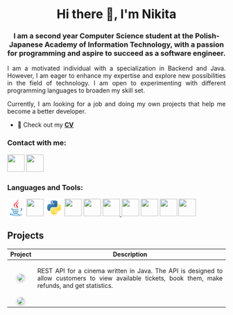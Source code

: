<h1 align="center"> Hi there 👋, I'm Nikita</h1>

<h3 align="center">I am a second year Computer Science student at the Polish-Japanese Academy of Information Technology, with a passion for programming and aspire to succeed as a software engineer.</h3>

<p align="justify">I am a motivated individual with a specialization in Backend and Java. However, I am eager to enhance my expertise and explore new possibilities in the field of technology. I am open to experimenting with different programming languages to broaden my skill set.</p>
<p align="justify">Currently, I am looking for a job and doing my own projects that help me become a better developer.</p>

- 📄 Check out my [**CV**](https://github.com/aldoushux503/aldoushux503/files/11180329/Nikita-Yelnikov-CV.pdf)

<h3 align="left">Contact with me:</h3>
<!-- Mail -->
<p align="left"> 
<a href="mailto:elnikovnikita4@gmail.com" target="_blank" rel="noreferrer"> <img src="https://www.vectorlogo.zone/logos/gmail/gmail-icon.svg" width="40" height="40"/></a>
<!-- Telegram -->
<a href="https://t.me/nikitkaulitka" target="_blank" rel="noreferrer"> <img src="https://www.vectorlogo.zone/logos/telegram/telegram-tile.svg" width="40" height="40"/></a>
</p> 

<h3 align="left">Languages and Tools:</h3>
<!-- Java -->
<p align="left"> <a href="https://www.java.com" target="_blank" rel="noreferrer"> <img src="https://raw.githubusercontent.com/devicons/devicon/master/icons/java/java-original.svg" width="40" height="40"/></a> 
<!-- Spring -->
<a href="https://spring.io/" target="_blank" rel="noreferrer"> <img src="https://www.vectorlogo.zone/logos/springio/springio-icon.svg" width="40" height="40"/></a> 
<!-- Python -->
<a href="https://www.python.org" target="_blank" rel="noreferrer"> <img src="https://raw.githubusercontent.com/devicons/devicon/master/icons/python/python-original.svg" width="40" height="40"/></a>
<!-- GO -->
<a href="https://go.dev/" target="_blank" rel="noreferrer"> <img src="https://www.vectorlogo.zone/logos/golang/golang-icon.svg" width="40" height="40"/></a>
<!-- Postman -->
<a href="https://postman.com" target="_blank" rel="noreferrer"> <img src="https://www.vectorlogo.zone/logos/getpostman/getpostman-icon.svg" width="40" height="40"/></a>
<!-- Git -->
<a href="https://git-scm.com/" target="_blank" rel="noreferrer"> <img src="https://www.vectorlogo.zone/logos/git-scm/git-scm-icon.svg" width="40" height="40"/</a> 
<!-- Selenium -->
<a href="https://www.selenium.dev/" target="_blank" rel="noreferrer"> <img src="https://user-images.githubusercontent.com/55160026/228902831-4d6798ff-5f03-49db-8416-1ef1367a8753.png" width="40" height="40"/></a>
<!-- Robotframework -->
<a href="https://robotframework.org/" target="_blank" rel="noreferrer"> <img src="https://user-images.githubusercontent.com/55160026/228905119-a8b3b656-1222-4a85-a487-2a98d3bde1f4.jpg" width="40" height="40"/></a>
<!-- PL/SQL -->
<a href="https://www.oracle.com/cis/database/technologies/appdev/plsql.html" target="_blank" rel="noreferrer"> <img src="https://user-images.githubusercontent.com/55160026/228906861-31c29743-3ab3-4d7b-9604-493a408f2fc6.svg" width="40" height="40"/></a>
<!-- SQL -->
<a href="https://en.wikipedia.org/wiki/SQL" target="_blank" rel="noreferrer"> <img src="https://user-images.githubusercontent.com/55160026/228908292-39c4d879-9eed-40a6-ab7b-65f3dcf2cc62.png" width="40" height="40"/></a> </p>


<h2>Projects</h2>

Project                    |  Description
:-------------------------:|:-------------------------:
<a href="https://github.com/aldoushux503/Cinema-Room-REST-Service"><img src="https://github-readme-stats-sigma-five.vercel.app/api/pin/?username=aldoushux503&repo=Cinema-Room-REST-Service" width="1000" style="border-radius: 8px; box-shadow: 0px 2px 6px rgba(0, 0, 0, 0.3);"></a>  |  <p align="justify" width="900">REST API for a cinema written in Java. The API is designed to allow customers to view available tickets, book them, make refunds, and get statistics.</p> <!-- Cinema-Room-REST-Service -->
<a href="https://github.com/aldoushux503/Anti-Fraud-System"><img src="https://github-readme-stats-sigma-five.vercel.app/api/pin/?username=aldoushux503&repo=Anti-Fraud-System" width="1000" style="border-radius: 8px; box-shadow: 0px 2px 6px rgba(0, 0, 0, 0.3);"></a>  |  <p align="justify" width="900"></p> <!-- Anti-Fraud-System -->

